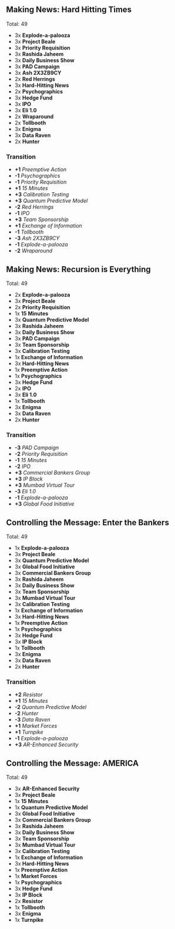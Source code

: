 
## Making News: Hard Hitting Times

Total: 49

- 3x **Explode-a-palooza**
- 3x **Project Beale**
- 3x **Priority Requisition**
- 3x **Rashida Jaheem**
- 3x **Daily Business Show**
- 3x **PAD Campaign**
- 3x **Ash 2X3ZB9CY**
- 2x **Red Herrings**
- 3x **Hard-Hitting News**
- 2x **Psychographics**
- 3x **Hedge Fund**
- 3x **IPO**
- 3x **Eli 1.0**
- 2x **Wraparound**
- 2x **Tollbooth**
- 3x **Enigma**
- 3x **Data Raven**
- 2x **Hunter**

### Transition

- **+1** _Preemptive Action_
- **-1** _Psychographics_
- **-1** _Priority Requisition_
- **+1** _15 Minutes_
- **+3** _Calibration Testing_
- **+3** _Quantum Predictive Model_
- **-2** _Red Herrings_
- **-1** _IPO_
- **+3** _Team Sponsorship_
- **+1** _Exchange of Information_
- **-1** _Tollbooth_
- **-3** _Ash 2X3ZB9CY_
- **-1** _Explode-a-palooza_
- **-2** _Wraparound_

## Making News: Recursion is Everything

Total: 49

- 2x **Explode-a-palooza**
- 3x **Project Beale**
- 2x **Priority Requisition**
- 1x **15 Minutes**
- 3x **Quantum Predictive Model**
- 3x **Rashida Jaheem**
- 3x **Daily Business Show**
- 3x **PAD Campaign**
- 3x **Team Sponsorship**
- 3x **Calibration Testing**
- 1x **Exchange of Information**
- 3x **Hard-Hitting News**
- 1x **Preemptive Action**
- 1x **Psychographics**
- 3x **Hedge Fund**
- 2x **IPO**
- 3x **Eli 1.0**
- 1x **Tollbooth**
- 3x **Enigma**
- 3x **Data Raven**
- 2x **Hunter**

### Transition

- **-3** _PAD Campaign_
- **-2** _Priority Requisition_
- **-1** _15 Minutes_
- **-2** _IPO_
- **+3** _Commercial Bankers Group_
- **+3** _IP Block_
- **+3** _Mumbad Virtual Tour_
- **-3** _Eli 1.0_
- **-1** _Explode-a-palooza_
- **+3** _Global Food Initiative_

## Controlling the Message: Enter the Bankers

Total: 49

- 1x **Explode-a-palooza**
- 3x **Project Beale**
- 3x **Quantum Predictive Model**
- 3x **Global Food Initiative**
- 3x **Commercial Bankers Group**
- 3x **Rashida Jaheem**
- 3x **Daily Business Show**
- 3x **Team Sponsorship**
- 3x **Mumbad Virtual Tour**
- 3x **Calibration Testing**
- 1x **Exchange of Information**
- 3x **Hard-Hitting News**
- 1x **Preemptive Action**
- 1x **Psychographics**
- 3x **Hedge Fund**
- 3x **IP Block**
- 1x **Tollbooth**
- 3x **Enigma**
- 3x **Data Raven**
- 2x **Hunter**

### Transition

- **+2** _Resistor_
- **+1** _15 Minutes_
- **-2** _Quantum Predictive Model_
- **-2** _Hunter_
- **-3** _Data Raven_
- **+1** _Market Forces_
- **+1** _Turnpike_
- **-1** _Explode-a-palooza_
- **+3** _AR-Enhanced Security_

## Controlling the Message: AMERICA

Total: 49

- 3x **AR-Enhanced Security**
- 3x **Project Beale**
- 1x **15 Minutes**
- 1x **Quantum Predictive Model**
- 3x **Global Food Initiative**
- 3x **Commercial Bankers Group**
- 3x **Rashida Jaheem**
- 3x **Daily Business Show**
- 3x **Team Sponsorship**
- 3x **Mumbad Virtual Tour**
- 3x **Calibration Testing**
- 1x **Exchange of Information**
- 3x **Hard-Hitting News**
- 1x **Preemptive Action**
- 1x **Market Forces**
- 1x **Psychographics**
- 3x **Hedge Fund**
- 3x **IP Block**
- 2x **Resistor**
- 1x **Tollbooth**
- 3x **Enigma**
- 1x **Turnpike**
